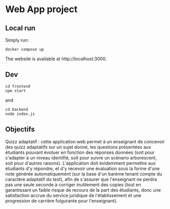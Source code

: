 # Web App project

## Local run

Simply run:
```
docker compose up
```

The website is available at http://localhost:3000.


## Dev

```
cd frontend
npm start
```

and

```
cd backend
node index.js
```

## Objectifs

Quizz adaptatif : cette application web permet à un enseignant de concevoir des quizz adaptatifs sur un sujet donné, les questions présentées aux étudiants pouvant évoluer en fonction des réponses données (soit pour s'adapter à un niveau identifié, soit pour suivre un scénario arborescent, soit pour d'autres raisons). L'application doit évidemment permettre aux étudiants d'y répondre, et d'y recevoir une évaluation sous la forme d'une note générée automatiquement (sur la base d'un barème tenant compte du caractère adaptatif du test), afin de s'assurer que l'enseignant ne perdra pas une seule seconde à corriger inutilement des copies (tout en garantissant un faible risque de recours de la part des étudiants, donc une satisfaction accrue du service juridique de l'établissement et une progression de carrière fulgurante pour l'enseignant).
